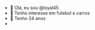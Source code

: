 - 👋 Olá, eu sou @loyal45
- 👀 Tenho interesse em futebol e carros
- 🥳 Tenho 24 anos
- <!---
loyal45/loyal45 is a ✨ special ✨ repository because its `README.md` (this file) appears on your GitHub profile.
You can click the Preview link to take a look at your changes.
--->
<img src = "https://c4.wallpaperflare.com/wallpaper/819/310/352/nissan-skyline-gt-r-skyline-r34-nissan-gtr-r34-nissan-wallpaper-preview.jpg">


